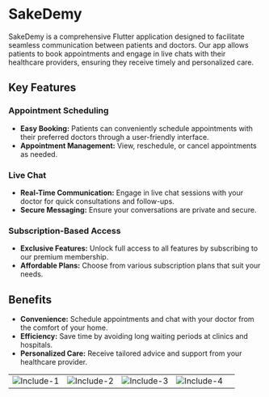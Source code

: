 # SakeDemy

SakeDemy is a comprehensive Flutter application designed to facilitate seamless communication between patients and doctors. Our app allows patients to book appointments and engage in live chats with their healthcare providers, ensuring they receive timely and personalized care.

## Key Features

### Appointment Scheduling
- **Easy Booking:** Patients can conveniently schedule appointments with their preferred doctors through a user-friendly interface.
- **Appointment Management:** View, reschedule, or cancel appointments as needed.

### Live Chat
- **Real-Time Communication:** Engage in live chat sessions with your doctor for quick consultations and follow-ups.
- **Secure Messaging:** Ensure your conversations are private and secure.

### Subscription-Based Access
- **Exclusive Features:** Unlock full access to all features by subscribing to our premium membership.
- **Affordable Plans:** Choose from various subscription plans that suit your needs.

## Benefits
- **Convenience:** Schedule appointments and chat with your doctor from the comfort of your home.
- **Efficiency:** Save time by avoiding long waiting periods at clinics and hospitals.
- **Personalized Care:** Receive tailored advice and support from your healthcare provider.

<table>
    <tr>
        <td><img src="https://github.com/user-attachments/assets/41b13ba2-f06c-4cf7-933b-e07f283e1019" alt="Include-1"></td>
        <td><img src="https://github.com/user-attachments/assets/06eabaca-6fec-4da4-9e87-588fb42fe0da" alt="Include-2"></td>
        <td><img src="https://github.com/user-attachments/assets/0374f05d-3fb7-481b-924c-8bb02db9bb14" alt="Include-3"></td>
        <td><img src="https://github.com/user-attachments/assets/d2c6a53c-9e96-44dd-928f-5eeef0911d12" alt="Include-4"></td>
        <td></td>
    </tr>
</table>


